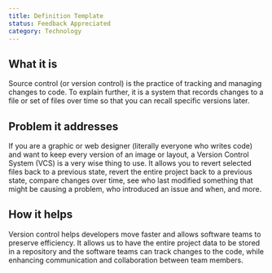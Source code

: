 ```yaml
---
title: Definition Template
status: Feedback Appreciated
category: Technology
---
```


## What it is
Source control (or version control) is the practice of tracking and managing changes to code. To explain further, it is a system that records changes to a file or set of files over time so that you can recall specific versions later. 

## Problem it addresses
If you are a graphic or web designer (literally everyone who writes code) and want to keep every version of an image or layout, a Version Control System (VCS) is a very wise thing to use. It allows you to revert selected files back to a previous state, revert the entire project back to a previous state, compare changes over time, see who last modified something that might be causing a problem, who introduced an issue and when, and more.

## How it helps
Version control helps developers move faster and allows software teams to preserve efficiency. It allows us to have the entire project data to be stored in a repository and the software teams can track changes to the code, while enhancing communication and collaboration between team members.
